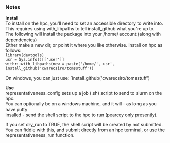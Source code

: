 ### Notes  

**Install**    
To install on the hpc, you'll need to set an accessible directory to write into.   
This requires using with_libpaths to tell install_github what you're up to.   
The following will install the package into your /home/ account (along with dependencies)  
Either make a new dir, or point it where you like otherwise.
install on hpc as follows:  
`library(devtools)`  
`usr = Sys.info()[['user']]`  
`withr::with_libpaths(new = paste('/home/', usr', install_github('cwarecsiro/tomsstuff'))`

On windows, you can just use:
`install_github('cwarecsiro/tomsstuff')

**Use**  
representativeness_config sets up a job (.sh) script to send to slurm on the hpc.  
You can optionally be on a windows machine, and it will - as long as you have putty   
insalled - send the shell script to the hpc to run (pearcey only presently).  

If you set dry_run to TRUE, the shell script will be created by not submitted.   
You can fiddle with this, and submit directly from an hpc terminal, or use the   
representativeness_run function. 